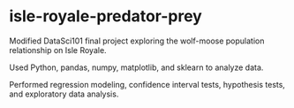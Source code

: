 # isle-royale-predator-prey
Modified DataSci101 final project exploring the wolf-moose population relationship on Isle Royale.

Used Python, pandas, numpy, matplotlib, and sklearn to analyze data.

Performed regression modeling, confidence interval tests, hypothesis tests, and exploratory data analysis.
